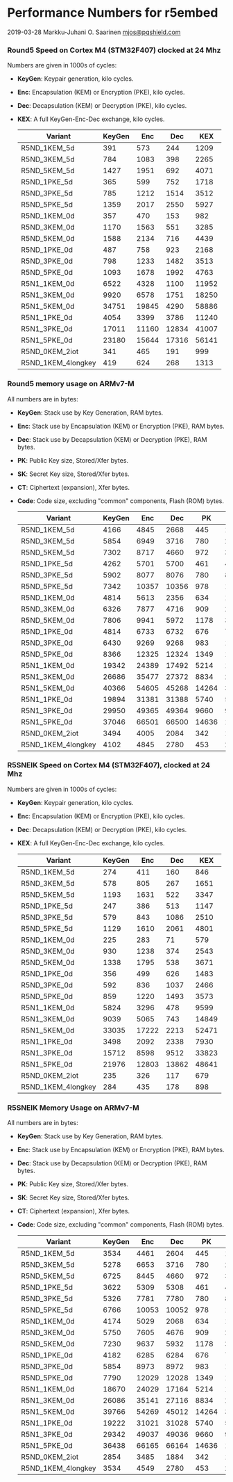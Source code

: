 # Performance Numbers for r5embed

2019-03-28  Markku-Juhani O. Saarinen <mjos@pqshield.com>


### Round5 Speed on Cortex M4 (STM32F407) clocked at 24 Mhz

Numbers are given in 1000s of cycles:

*	**KeyGen**: Keypair generation, kilo cycles.
*	**Enc**: Encapsulation (KEM) or Encryption (PKE), kilo cycles.
*	**Dec**: Decapsulation (KEM) or Decryption (PKE), kilo cycles.
*	**KEX**: A full KeyGen-Enc-Dec exchange, kilo cycles.

	| **Variant**	| **KeyGen** | **Enc** |  **Dec** | **KEX** |
	|---------------|------------|---------|----------|---------|
	| R5ND_1KEM_5d	| 391	| 573	| 244	| 1209	| 
	| R5ND_3KEM_5d	| 784	| 1083	| 398	| 2265	| 
	| R5ND_5KEM_5d	| 1427	| 1951	| 692	| 4071	| 
	| R5ND_1PKE_5d	| 365	| 599	| 752	| 1718	| 
	| R5ND_3PKE_5d	| 785	| 1212	| 1514	| 3512	| 
	| R5ND_5PKE_5d	| 1359	| 2017	| 2550	| 5927	| 
	| R5ND_1KEM_0d	| 357	| 470	| 153	| 982	| 
	| R5ND_3KEM_0d	| 1170	| 1563	| 551	| 3285	| 
	| R5ND_5KEM_0d	| 1588	| 2134	| 716	| 4439	| 
	| R5ND_1PKE_0d	| 487	| 758	| 923	| 2168	| 
	| R5ND_3PKE_0d	| 798	| 1233	| 1482	| 3513	| 
	| R5ND_5PKE_0d	| 1093	| 1678	| 1992	| 4763	| 
	| R5N1_1KEM_0d	| 6522	| 4328	| 1100	| 11952	| 
	| R5N1_3KEM_0d	| 9920	| 6578	| 1751	| 18250	| 
	| R5N1_5KEM_0d	| 34751	| 19845	| 4290	| 58886	| 
	| R5N1_1PKE_0d	| 4054	| 3399	| 3786	| 11240	| 
	| R5N1_3PKE_0d	| 17011	| 11160	| 12834	| 41007	| 
	| R5N1_5PKE_0d	| 23180	| 15644	| 17316	| 56141	| 
	| R5ND_0KEM_2iot	| 341	| 465	| 191	| 999	| 
	| R5ND_1KEM_4longkey	| 419	| 624	| 268	| 1313	| 

### Round5 memory usage on ARMv7-M

All numbers are in bytes:

*	**KeyGen**: Stack use by Key Generation, RAM bytes.
*	**Enc**: Stack use by Encapsulation (KEM) or Encryption (PKE), RAM bytes.
*	**Dec**: Stack use by Decapsulation (KEM) or Decryption (PKE), RAM bytes.
*	**PK**: Public Key size, Stored/Xfer bytes.
*	**SK**: Secret Key size, Stored/Xfer bytes.
*	**CT**: Ciphertext (expansion), Xfer bytes.
*	**Code**: Code size, excluding "common" components, Flash (ROM) bytes.

	| **Variant**	| **KeyGen** | **Enc** | **Dec** | **PK** | **SK** | **CT** | **Code** |
	|---------------|-------|-------|-------|-------|-------|-------|-------|
	| R5ND_1KEM_5d	| 4166	| 4845	| 2668	| 445	| 16	| 549	| 5316	| 
	| R5ND_3KEM_5d	| 5854	| 6949	| 3716	| 780	| 24	| 859	| 6622	| 
	| R5ND_5KEM_5d	| 7302	| 8717	| 4660	| 972	| 32	| 1063	| 4324	| 
	| R5ND_1PKE_5d	| 4262	| 5701	| 5700	| 461	| 493	| 652	| 5612	| 
	| R5ND_3PKE_5d	| 5902	| 8077	| 8076	| 780	| 828	| 966	| 7560	| 
	| R5ND_5PKE_5d	| 7342	| 10357	| 10356	| 978	| 1042	| 1317	| 5346	| 
	| R5ND_1KEM_0d	| 4814	| 5613	| 2356	| 634	| 16	| 682	| 2622	| 
	| R5ND_3KEM_0d	| 6326	| 7877	| 4716	| 909	| 24	| 981	| 2742	| 
	| R5ND_5KEM_0d	| 7806	| 9941	| 5972	| 1178	| 32	| 1274	| 2770	| 
	| R5ND_1PKE_0d	| 4814	| 6733	| 6732	| 676	| 708	| 772	| 3568	| 
	| R5ND_3PKE_0d	| 6430	| 9269	| 9268	| 983	| 1031	| 1135	| 3674	| 
	| R5ND_5PKE_0d	| 8366	| 12325	| 12324	| 1349	| 1413	| 1541	| 3664	| 
	| R5N1_1KEM_0d	| 19342	| 24389	| 17492	| 5214	| 16	| 5236	| 3166	| 
	| R5N1_3KEM_0d	| 26686	| 35477	| 27372	| 8834	| 24	| 8866	| 3214	| 
	| R5N1_5KEM_0d	| 40366	| 54605	| 45268	| 14264	| 32	| 14288	| 3330	| 
	| R5N1_1PKE_0d	| 19894	| 31381	| 31388	| 5740	| 5772	| 5820	| 3824	| 
	| R5N1_3PKE_0d	| 29950	| 49365	| 49364	| 9660	| 9708	| 9748	| 4184	| 
	| R5N1_5PKE_0d	| 37046	| 66501	| 66500	| 14636	| 14700	| 14740	| 4044	| 
	| R5ND_0KEM_2iot	| 3494	| 4005	| 2084	| 342	| 16	| 394	| 3772	| 
	| R5ND_1KEM_4longkey	| 4102	| 4845	| 2780	| 453	| 24	| 563	| 5354	| 

### R5SNEIK Speed on Cortex M4 (STM32F407), clocked at 24 Mhz

Numbers are given in 1000s of cycles:

*	**KeyGen**: Keypair generation, kilo cycles.
*	**Enc**: Encapsulation (KEM) or Encryption (PKE), kilo cycles.
*	**Dec**: Decapsulation (KEM) or Decryption (PKE), kilo cycles.
*	**KEX**: A full KeyGen-Enc-Dec exchange, kilo cycles.

	| **Variant**	| **KeyGen** | **Enc** |  **Dec** | **KEX** |
	|---------------|------------|---------|----------|---------|
	| R5ND_1KEM_5d	| 274	| 411	| 160	| 846	| 
	| R5ND_3KEM_5d	| 578	| 805	| 267	| 1651	| 
	| R5ND_5KEM_5d	| 1193	| 1631	| 522	| 3347	| 
	| R5ND_1PKE_5d	| 247	| 386	| 513	| 1147	| 
	| R5ND_3PKE_5d	| 579	| 843	| 1086	| 2510	| 
	| R5ND_5PKE_5d	| 1129	| 1610	| 2061	| 4801	| 
	| R5ND_1KEM_0d	| 225	| 283	| 71	| 579	| 
	| R5ND_3KEM_0d	| 930	| 1238	| 374	| 2543	| 
	| R5ND_5KEM_0d	| 1338	| 1795	| 538	| 3671	| 
	| R5ND_1PKE_0d	| 356	| 499	| 626	| 1483	| 
	| R5ND_3PKE_0d	| 592	| 836	| 1037	| 2466	| 
	| R5ND_5PKE_0d	| 859	| 1220	| 1493	| 3573	| 
	| R5N1_1KEM_0d	| 5824	| 3296	| 478	| 9599	| 
	| R5N1_3KEM_0d	| 9039	| 5065	| 743	| 14849	| 
	| R5N1_5KEM_0d	| 33035	| 17222	| 2213	| 52471	| 
	| R5N1_1PKE_0d	| 3498	| 2092	| 2338	| 7930	| 
	| R5N1_3PKE_0d	| 15712	| 8598	| 9512	| 33823	| 
	| R5N1_5PKE_0d	| 21976	| 12803	| 13862	| 48641	| 
	| R5ND_0KEM_2iot	| 235	| 326	| 117	| 679	| 
	| R5ND_1KEM_4longkey	| 284	| 435	| 178	| 898	| 


### R5SNEIK Memory Usage on ARMv7-M

All numbers are in bytes:

*	**KeyGen**: Stack use by Key Generation, RAM bytes.
*	**Enc**: Stack use by Encapsulation (KEM) or Encryption (PKE), RAM bytes.
*	**Dec**: Stack use by Decapsulation (KEM) or Decryption (PKE), RAM bytes.
*	**PK**: Public Key size, Stored/Xfer bytes.
*	**SK**: Secret Key size, Stored/Xfer bytes.
*	**CT**: Ciphertext (expansion), Xfer bytes.
*	**Code**: Code size, excluding "common" components, Flash (ROM) bytes.

	| **Variant**	| **KeyGen** | **Enc** | **Dec** | **PK** | **SK** | **CT** | **Code** |
	|---------------|-------|-------|-------|-------|-------|-------|-------|
	| R5ND_1KEM_5d	| 3534	| 4461	| 2604	| 445	| 16	| 549	| 4892	| 
	| R5ND_3KEM_5d	| 5278	| 6653	| 3716	| 780	| 24	| 859	| 6202	| 
	| R5ND_5KEM_5d	| 6725	| 8445	| 4660	| 972	| 32	| 1063	| 3896	| 
	| R5ND_1PKE_5d	| 3622	| 5309	| 5308	| 461	| 493	| 652	| 5612	| 
	| R5ND_3PKE_5d	| 5326	| 7781	| 7780	| 780	| 828	| 966	| 7020	| 
	| R5ND_5PKE_5d	| 6766	| 10053	| 10052	| 978	| 1042	| 1317	| 4790	| 
	| R5ND_1KEM_0d	| 4174	| 5029	| 2068	| 634	| 16	| 682	| 2178	| 
	| R5ND_3KEM_0d	| 5750	| 7605	| 4676	| 909	| 24	| 981	| 2322	| 
	| R5ND_5KEM_0d	| 7230	| 9637	| 5932	| 1178	| 32	| 1274	| 2342	| 
	| R5ND_1PKE_0d	| 4182	| 6285	| 6284	| 676	| 708	| 772	| 3016	| 
	| R5ND_3PKE_0d	| 5854	| 8973	| 8972	| 983	| 1031	| 1135	| 3126	| 
	| R5ND_5PKE_0d	| 7790	| 12029	| 12028	| 1349	| 1413	| 1541	| 3120	| 
	| R5N1_1KEM_0d	| 18670	| 24029	| 17164	| 5214	| 16	| 5236	| 2738	| 
	| R5N1_3KEM_0d	| 26086	| 35141	| 27116	| 8834	| 24	| 8866	| 2778	| 
	| R5N1_5KEM_0d	| 39766	| 54269	| 45012	| 14264	| 32	| 14288	| 2898	| 
	| R5N1_1PKE_0d	| 19222	| 31021	| 31028	| 5740	| 5772	| 5820	| 3272	| 
	| R5N1_3PKE_0d	| 29342	| 49037	| 49036	| 9660	| 9708	| 9748	| 3628	| 
	| R5N1_5PKE_0d	| 36438	| 66165	| 66164	| 14636	| 14700	| 14740	| 3488	| 
	| R5ND_0KEM_2iot	| 2854	| 3485	| 1884	| 342	| 16	| 394	| 3340	| 
	| R5ND_1KEM_4longkey	| 3534	| 4549	| 2780	| 453	| 24	| 563	| 4930	| 

